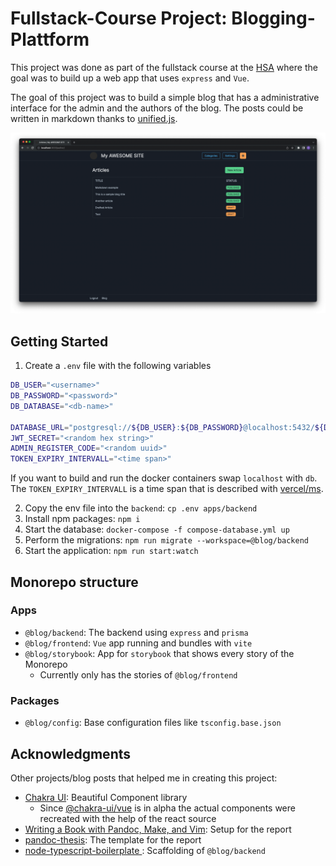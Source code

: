# Fullstack-Course Project: Blogging-Plattform

This project was done as part of the fullstack course at the
[HSA](https://www.hs-augsburg.de/Informatik.html) where the goal
was to build up a web app that uses `express` and `Vue`.

The goal of this project was to build a simple blog that
has a administrative interface for the admin and the authors of the blog.
The posts could be written in markdown thanks to [unified.js](https://unifiedjs.com/).

![](./assets/author_view.png)

## Getting Started

1. Create a `.env` file with the following variables

```sh
DB_USER="<username>"
DB_PASSWORD="<password>"
DB_DATABASE="<db-name>"

DATABASE_URL="postgresql://${DB_USER}:${DB_PASSWORD}@localhost:5432/${DB_DATABASE}?schema=public"
JWT_SECRET="<random hex string>"
ADMIN_REGISTER_CODE="<random uuid>"
TOKEN_EXPIRY_INTERVALL="<time span>"
```

If you want to build and run the docker containers swap `localhost` with `db`.
The `TOKEN_EXPIRY_INTERVALL` is a time span that is described with [vercel/ms](https://github.com/vercel/ms).

2. Copy the env file into the `backend`: `cp .env apps/backend`
3. Install npm packages: `npm i`
4. Start the database: `docker-compose -f compose-database.yml up`
5. Perform the migrations: `npm run migrate --workspace=@blog/backend`
6. Start the application: `npm run start:watch`

## Monorepo structure

### Apps

- `@blog/backend`: The backend using `express` and `prisma`
- `@blog/frontend`: `Vue` app running and bundles with `vite`
- `@blog/storybook`: App for `storybook` that shows every story of the Monorepo
  - Currently only has the stories of `@blog/frontend`

### Packages

- `@blog/config`: Base configuration files like `tsconfig.base.json`

## Acknowledgments

Other projects/blog posts that helped me in creating this project:

- [Chakra UI](https://chakra-ui.com/): Beautiful Component library
  - Since [@chakra-ui/vue](https://github.com/chakra-ui/chakra-ui-vue-next) is in alpha
    the actual components were recreated with the help of the react source
- [Writing a Book with Pandoc, Make, and Vim](https://keleshev.com/my-book-writing-setup/): Setup for the report
- [pandoc-thesis](https://github.com/cagix/pandoc-thesis): The template for the report
- [node-typescript-boilerplate
](https://github.com/jsynowiec/node-typescript-boilerplate): Scaffolding of `@blog/backend`

